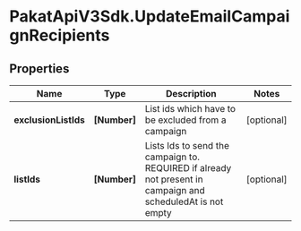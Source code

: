# PakatApiV3Sdk.UpdateEmailCampaignRecipients

## Properties
Name | Type | Description | Notes
------------ | ------------- | ------------- | -------------
**exclusionListIds** | **[Number]** | List ids which have to be excluded from a campaign | [optional] 
**listIds** | **[Number]** | Lists Ids to send the campaign to. REQUIRED if already not present in campaign and scheduledAt is not empty | [optional] 


